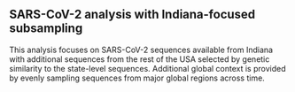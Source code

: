 ## SARS-CoV-2 analysis with Indiana-focused subsampling
This analysis focuses on SARS-CoV-2 sequences available from Indiana with additional sequences from the rest of the USA selected by genetic similarity to the state-level sequences. Additional global context is provided by evenly sampling sequences from major global regions across time.
